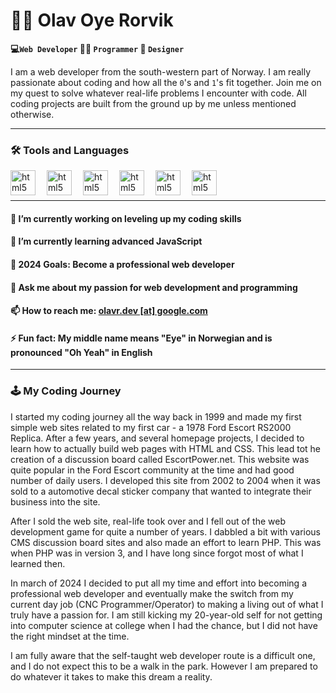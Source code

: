 # 🧑‍💻 Olav Oye Rorvik

**💻`Web Developer` 🧑‍💻 `Programmer` 🎨 `Designer`**

I am a web developer from the south-western part of Norway. I am really passionate about coding and how all the `0`'s and `1`'s fit together. Join me on my quest to solve whatever real-life problems I encounter with code. All coding projects are built from the ground up by me unless mentioned otherwise.

---

### 🛠️ Tools and Languages

<img align="left" alt="html5" width="40px" style="padding-right:15px;" src="https://cdn.jsdelivr.net/gh/devicons/devicon@latest/icons/vscode/vscode-original.svg" />
<img align="left" alt="html5" width="40px" style="padding-right:15px;" src="https://cdn.jsdelivr.net/gh/devicons/devicon@latest/icons/html5/html5-plain.svg" />
<img align="left" alt="html5" width="40px" style="padding-right:15px;" src="https://cdn.jsdelivr.net/gh/devicons/devicon@latest/icons/css3/css3-plain.svg" />
<img align="left" alt="html5" width="40px" style="padding-right:15px;" src="https://cdn.jsdelivr.net/gh/devicons/devicon@latest/icons/javascript/javascript-original.svg" />
<img align="left" alt="html5" width="40px" style="padding-right:15px;" src="https://cdn.jsdelivr.net/gh/devicons/devicon@latest/icons/nodejs/nodejs-plain-wordmark.svg" />
<img align="left" alt="html5" width="40px" style="padding-right:15px;" src="https://cdn.jsdelivr.net/gh/devicons/devicon@latest/icons/git/git-original.svg" />
<br/><br/>

---

#### 🔭 I’m currently working on leveling up my coding skills

#### 🌱 I’m currently learning advanced JavaScript

#### 🥅 2024 Goals: Become a professional web developer

#### 💬 Ask me about my passion for web development and programming

#### 📫 How to reach me: [olavr.dev [at] google.com](mailto:olavr.dev@gmail.com)

#### ⚡ Fun fact: My middle name means "Eye" in Norwegian and is pronounced "Oh Yeah" in English

---

### 🕹️ My Coding Journey

I started my coding journey all the way back in 1999 and made my first simple web sites related to my first car - a 1978 Ford Escort RS2000 Replica. After a few years, and several homepage projects, I decided to learn how to actually build web pages with HTML and CSS. This lead tot he creation of a discussion board called EscortPower.net. This website was quite popular in the Ford Escort community at the time and had good number of daily users. I developed this site from 2002 to 2004 when it was sold to a automotive decal sticker company that wanted to integrate their business into the site.

After I sold the web site, real-life took over and I fell out of the web development game for quite a number of years. I dabbled a bit with various CMS discussion board sites and also made an effort to learn PHP. This was when PHP was in version 3, and I have long since forgot most of what I learned then.

In march of 2024 I decided to put all my time and effort into becoming a professional web developer and eventually make the switch from my current day job (CNC Programmer/Operator) to making a living out of what I truly have a passion for. I am still kicking my 20-year-old self for not getting into computer science at college when I had the chance, but I did not have the right mindset at the time.

I am fully aware that the self-taught web developer route is a difficult one, and I do not expect this to be a walk in the park. However I am prepared to do whatever it takes to make this dream a reality.
